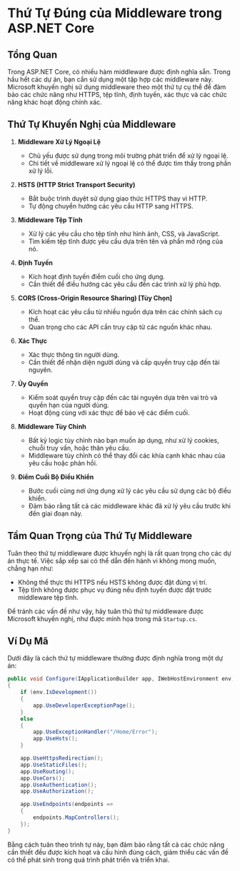 
# Thứ Tự Đúng của Middleware trong ASP.NET Core

## Tổng Quan

Trong ASP.NET Core, có nhiều hàm middleware được định nghĩa sẵn. Trong hầu hết các dự án, bạn cần sử dụng một tập hợp các middleware này. Microsoft khuyến nghị sử dụng middleware theo một thứ tự cụ thể để đảm bảo các chức năng như HTTPS, tệp tĩnh, định tuyến, xác thực và các chức năng khác hoạt động chính xác.

## Thứ Tự Khuyến Nghị của Middleware

1. **Middleware Xử Lý Ngoại Lệ**
   - Chủ yếu được sử dụng trong môi trường phát triển để xử lý ngoại lệ.
   - Chi tiết về middleware xử lý ngoại lệ có thể được tìm thấy trong phần xử lý lỗi.

2. **HSTS (HTTP Strict Transport Security)**
   - Bắt buộc trình duyệt sử dụng giao thức HTTPS thay vì HTTP.
   - Tự động chuyển hướng các yêu cầu HTTP sang HTTPS.

3. **Middleware Tệp Tĩnh**
   - Xử lý các yêu cầu cho tệp tĩnh như hình ảnh, CSS, và JavaScript.
   - Tìm kiếm tệp tĩnh được yêu cầu dựa trên tên và phần mở rộng của nó.

4. **Định Tuyến**
   - Kích hoạt định tuyến điểm cuối cho ứng dụng.
   - Cần thiết để điều hướng các yêu cầu đến các trình xử lý phù hợp.

5. **CORS (Cross-Origin Resource Sharing) [Tùy Chọn]**
   - Kích hoạt các yêu cầu từ nhiều nguồn dựa trên các chính sách cụ thể.
   - Quan trọng cho các API cần truy cập từ các nguồn khác nhau.

6. **Xác Thực**
   - Xác thực thông tin người dùng.
   - Cần thiết để nhận diện người dùng và cấp quyền truy cập đến tài nguyên.

7. **Ủy Quyền**
   - Kiểm soát quyền truy cập đến các tài nguyên dựa trên vai trò và quyền hạn của người dùng.
   - Hoạt động cùng với xác thực để bảo vệ các điểm cuối.

8. **Middleware Tùy Chỉnh**
   - Bất kỳ logic tùy chỉnh nào bạn muốn áp dụng, như xử lý cookies, chuỗi truy vấn, hoặc thân yêu cầu.
   - Middleware tùy chỉnh có thể thay đổi các khía cạnh khác nhau của yêu cầu hoặc phản hồi.

9. **Điểm Cuối Bộ Điều Khiển**
   - Bước cuối cùng nơi ứng dụng xử lý các yêu cầu sử dụng các bộ điều khiển.
   - Đảm bảo rằng tất cả các middleware khác đã xử lý yêu cầu trước khi đến giai đoạn này.

## Tầm Quan Trọng của Thứ Tự Middleware

Tuân theo thứ tự middleware được khuyến nghị là rất quan trọng cho các dự án thực tế. Việc sắp xếp sai có thể dẫn đến hành vi không mong muốn, chẳng hạn như:
- Không thể thực thi HTTPS nếu HSTS không được đặt đúng vị trí.
- Tệp tĩnh không được phục vụ đúng nếu định tuyến được đặt trước middleware tệp tĩnh.

Để tránh các vấn đề như vậy, hãy tuân thủ thứ tự middleware được Microsoft khuyến nghị, như được minh họa trong mã `Startup.cs`.

## Ví Dụ Mã

Dưới đây là cách thứ tự middleware thường được định nghĩa trong một dự án:

```csharp
public void Configure(IApplicationBuilder app, IWebHostEnvironment env)
{
    if (env.IsDevelopment())
    {
        app.UseDeveloperExceptionPage();
    }
    else
    {
        app.UseExceptionHandler("/Home/Error");
        app.UseHsts();
    }

    app.UseHttpsRedirection();
    app.UseStaticFiles();
    app.UseRouting();
    app.UseCors();
    app.UseAuthentication();
    app.UseAuthorization();

    app.UseEndpoints(endpoints =>
    {
        endpoints.MapControllers();
    });
}
```

Bằng cách tuân theo trình tự này, bạn đảm bảo rằng tất cả các chức năng cần thiết đều được kích hoạt và cấu hình đúng cách, giảm thiểu các vấn đề có thể phát sinh trong quá trình phát triển và triển khai.
